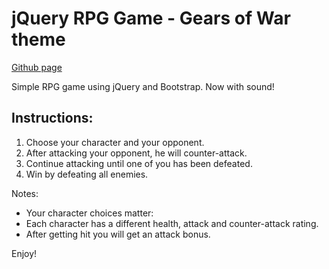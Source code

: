 # jQuery RPG Game - Gears of War theme

[Github page](https://jason-michael.github.io/unit-4-game/)


Simple RPG game using jQuery and Bootstrap. Now with sound!

## Instructions:
1. Choose your character and your opponent.
2. After attacking your opponent, he will counter-attack. 
3. Continue attacking until one of you has been defeated.
4. Win by defeating all enemies.

Notes:
- Your character choices matter:
- Each character has a different health, attack and counter-attack rating.
- After getting hit you will get an attack bonus.

Enjoy!
